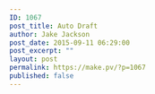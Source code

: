 ```yaml
---
ID: 1067
post_title: Auto Draft
author: Jake Jackson
post_date: 2015-09-11 06:29:00
post_excerpt: ""
layout: post
permalink: https://make.pv/?p=1067
published: false
---
```

